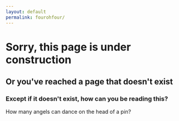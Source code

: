 ```yaml
---
layout: default
permalink: fourohfour/
---
```


# Sorry, this page is under construction

## Or you've reached a page that doesn't exist

### Except if it doesn't exist, how can you be reading this?

How many angels can dance on the head of a pin?